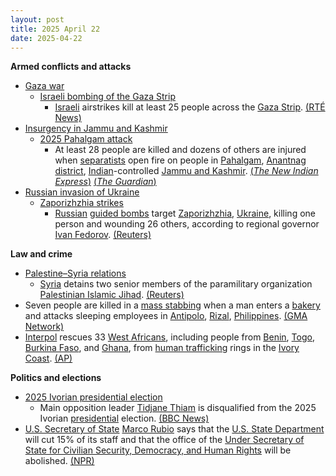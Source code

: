 ```yaml
---
layout: post
title: 2025 April 22
date: 2025-04-22
---
```



**Armed conflicts and attacks**

* [Gaza war](https://en.wikipedia.org/wiki/Gaza_war "Gaza war")
  + [Israeli bombing of the Gaza Strip](https://en.wikipedia.org/wiki/Israeli_bombing_of_the_Gaza_Strip "Israeli bombing of the Gaza Strip")
    - [Israeli](https://en.wikipedia.org/wiki/Israel_Defense_Forces "Israel Defense Forces") airstrikes kill at least 25 people across the [Gaza Strip](https://en.wikipedia.org/wiki/Gaza_Strip "Gaza Strip"). [(RTÉ News)](https://www.rte.ie/news/2025/0422/1508788-israel-gaza/)
* [Insurgency in Jammu and Kashmir](https://en.wikipedia.org/wiki/Insurgency_in_Jammu_and_Kashmir "Insurgency in Jammu and Kashmir")
  + [2025 Pahalgam attack](https://en.wikipedia.org/wiki/2025_Pahalgam_attack "2025 Pahalgam attack")
    - At least 28 people are killed and dozens of others are injured when [separatists](https://en.wikipedia.org/wiki/Separatism "Separatism") open fire on people in [Pahalgam](https://en.wikipedia.org/wiki/Pahalgam "Pahalgam"), [Anantnag district](https://en.wikipedia.org/wiki/Anantnag_district "Anantnag district"), [Indian](https://en.wikipedia.org/wiki/India "India")-controlled [Jammu and Kashmir](https://en.wikipedia.org/wiki/Jammu_and_Kashmir_%28union_territory%29 "Jammu and Kashmir (union territory)"). [(*The New Indian Express*)](https://www.newindianexpress.com/nation/2025/Apr/22/28-killed-over-a-dozen-injured-after-terrorists-attack-tourists-in-jks-pahalgam) [(*The Guardian*)](https://www.theguardian.com/world/2025/apr/22/tourists-killed-by-suspected-militants-in-kashmir-attack)
* [Russian invasion of Ukraine](https://en.wikipedia.org/wiki/Russian_invasion_of_Ukraine "Russian invasion of Ukraine")
  + [Zaporizhzhia strikes](https://en.wikipedia.org/wiki/Zaporizhzhia_strikes_%282022%E2%80%93present%29 "Zaporizhzhia strikes (2022–present)")
    - [Russian](https://en.wikipedia.org/wiki/Russian_Armed_Forces "Russian Armed Forces") [guided bombs](https://en.wikipedia.org/wiki/Guided_bomb "Guided bomb") target [Zaporizhzhia](https://en.wikipedia.org/wiki/Zaporizhzhia "Zaporizhzhia"), [Ukraine](https://en.wikipedia.org/wiki/Ukraine "Ukraine"), killing one person and wounding 26 others, according to regional governor [Ivan Fedorov](https://en.wikipedia.org/wiki/Ivan_Fedorov_%28politician%29 "Ivan Fedorov (politician)"). [(Reuters)](https://www.reuters.com/world/europe/russian-attack-kills-woman-ukraines-zaporizhzhia-governor-says-2025-04-22/)

**Law and crime**

* [Palestine–Syria relations](https://en.wikipedia.org/wiki/Palestine%E2%80%93Syria_relations "Palestine–Syria relations")
  + [Syria](https://en.wikipedia.org/wiki/Syria "Syria") detains two senior members of the paramilitary organization [Palestinian Islamic Jihad](https://en.wikipedia.org/wiki/Palestinian_Islamic_Jihad "Palestinian Islamic Jihad"). [(Reuters)](https://www.reuters.com/world/middle-east/syria-detains-two-leaders-palestinian-islamic-jihad-2025-04-22/)
* Seven people are killed in a [mass stabbing](https://en.wikipedia.org/wiki/Mass_stabbing "Mass stabbing") when a man enters a [bakery](https://en.wikipedia.org/wiki/Bakery "Bakery") and attacks sleeping employees in [Antipolo](https://en.wikipedia.org/wiki/Antipolo "Antipolo"), [Rizal](https://en.wikipedia.org/wiki/Rizal_%28province%29 "Rizal (province)"), [Philippines](https://en.wikipedia.org/wiki/Philippines "Philippines"). [(GMA Network)](https://www.gmanetwork.com/news/topstories/regions/943522/7-stabbed-to-death-in-antipolo-bakery/story/)
* [Interpol](https://en.wikipedia.org/wiki/Interpol "Interpol") rescues 33 [West Africans](https://en.wikipedia.org/wiki/West_Africa "West Africa"), including people from [Benin](https://en.wikipedia.org/wiki/Benin "Benin"), [Togo](https://en.wikipedia.org/wiki/Togo "Togo"), [Burkina Faso](https://en.wikipedia.org/wiki/Burkina_Faso "Burkina Faso"), and [Ghana](https://en.wikipedia.org/wiki/Ghana "Ghana"), from [human trafficking](https://en.wikipedia.org/wiki/Human_trafficking "Human trafficking") rings in the [Ivory Coast](https://en.wikipedia.org/wiki/Ivory_Coast "Ivory Coast"). [(AP)](https://apnews.com/article/ivory-coast-scam-ghana-trafficking-interpol-50cc66570e276cbd12c63dc715455957)

**Politics and elections**

* [2025 Ivorian presidential election](https://en.wikipedia.org/wiki/2025_Ivorian_presidential_election "2025 Ivorian presidential election")
  + Main opposition leader [Tidjane Thiam](https://en.wikipedia.org/wiki/Tidjane_Thiam "Tidjane Thiam") is disqualified from the 2025 Ivorian [presidential](https://en.wikipedia.org/wiki/President_of_Cote_d%27Ivoire "President of Cote d'Ivoire") election. [(BBC News)](https://www.bbc.co.uk/news/articles/c0l0j849143o)
* [U.S. Secretary of State](https://en.wikipedia.org/wiki/U.S._Secretary_of_State "U.S. Secretary of State") [Marco Rubio](https://en.wikipedia.org/wiki/Marco_Rubio "Marco Rubio") says that the [U.S. State Department](https://en.wikipedia.org/wiki/U.S._State_Department "U.S. State Department") will cut 15% of its staff and that the office of the [Under Secretary of State for Civilian Security, Democracy, and Human Rights](https://en.wikipedia.org/wiki/Under_Secretary_of_State_for_Civilian_Security%2C_Democracy%2C_and_Human_Rights "Under Secretary of State for Civilian Security, Democracy, and Human Rights") will be abolished. [(NPR)](https://www.npr.org/2025/04/22/nx-s1-5372587/marco-rubio-announces-overhaul-of-u-s-state-department)
